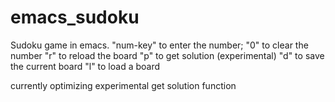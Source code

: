 # emacs_sudoku
Sudoku game in emacs.
"num-key" to enter the number; "0" to clear the number
"r" to reload the board
"p" to get solution (experimental)
"d" to save the current board
"l" to load a board

currently optimizing experimental get solution function
